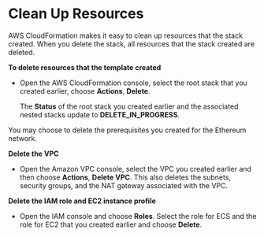# Clean Up Resources<a name="blockchain-templates-cleanup"></a>

AWS CloudFormation makes it easy to clean up resources that the stack created\. When you delete the stack, all resources that the stack created are deleted\.

**To delete resources that the template created**
+ Open the AWS CloudFormation console, select the root stack that you created earlier, choose **Actions**, **Delete**\.

  The **Status** of the root stack you created earlier and the associated nested stacks update to **DELETE\_IN\_PROGRESS**\.

You may choose to delete the prerequisites you created for the Ethereum network\.

**Delete the VPC**
+ Open the Amazon VPC console, select the VPC you created earlier and then choose **Actions**, **Delete VPC**\. This also deletes the subnets, security groups, and the NAT gateway associated with the VPC\.

**Delete the IAM role and EC2 instance profile**
+ Open the IAM console and choose **Roles**\. Select the role for ECS and the role for EC2 that you created earlier and choose **Delete**\.